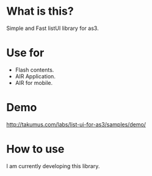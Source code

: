 # What is this?
  
Simple and Fast listUI library for as3.  

# Use for

 - Flash contents.
 - AIR Application.
 - AIR for mobile.

# Demo  

<http://takumus.com/labs/list-ui-for-as3/samples/demo/>

# How to use

I am currently developing this library.
